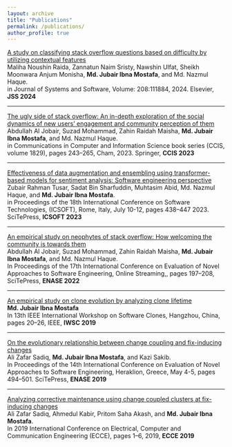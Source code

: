 ```yaml
---
layout: archive
title: "Publications"
permalink: /publications/
author_profile: true
---
```


[A study on classifying stack overflow questions based on difficulty by utilizing contextual features](https://www.sciencedirect.com/science/article/abs/pii/S0164121223002790) <br>
Maliha Noushin Raida, Zannatun Naim Sristy, Nawshin Ulfat, Sheikh Moonwara Anjum Monisha, **Md. Jubair
Ibna Mostafa**, and Md. Nazmul Haque.<br>
in Journal of Systems and Software, Volume: 208:111884, 2024. Elsevier, **JSS 2024** <br>
<a href="https://www.researchgate.net/profile/Md-Jubair-Mostafa" target="_blank"><i class="fa fa-link"></i></a>
<a href="https://github.com/jubair0614" target="_blank"><i class="fab fa-github"></i></a>

---

[The ugly side of stack overflow: An in-depth exploration of the social dynamics of new users’ engagement and community perception of them](https://doi.org/10.5220/0011081100003176) <br>
Abdullah Al Jobair, Suzad Mohammad, Zahin Raidah Maisha, **Md. Jubair Ibna Mostafa**, and Md. Nazmul Haque.<br>
in Communications in Computer and Information Science book series (CCIS, volume 1829), pages 243–265, Cham, 2023. Springer, **CCIS 2023** <br>
<!-- <a href="mailto:{{ author.email }}"><i class="fas fa-fw fa-envelope" aria-hidden="true"></i></a> -->
<a href="https://www.researchgate.net/profile/Md-Jubair-Mostafa" target="_blank"><i class="fa fa-link"></i></a>
<!-- <a href="#" target="_blank"><i class="fa fa-slideshare"></i></a> -->
<a href="https://github.com/jubair0614" target="_blank"><i class="fab fa-github"></i></a>

---

[Effectiveness of data augmentation and ensembling using transformer-based models for sentiment analysis: Software engineering perspective](https://doi.org/10.5220/0011081100003176) <br>
Zubair Rahman Tusar, Sadat Bin Sharfuddin, Muhtasim Abid, Md. Nazmul Haque, and **Md. Jubair Ibna Mostafa**.<br>
in Proceedings of the 18th International Conference on Software
Technologies, (ICSOFT), Rome, Italy, July 10-12, pages 438–447 2023. SciTePress, **ICSOFT 2023** <br>
<a href="https://www.researchgate.net/profile/Md-Jubair-Mostafa" target="_blank"><i class="fa fa-link"></i></a>
<a href="https://github.com/jubair0614" target="_blank"><i class="fab fa-github"></i></a>

---

[An empirical study on neophytes of stack overflow: How welcoming the community is towards them](https://doi.org/10.5220/0011081100003176) <br>
Abdullah Al Jobair, Suzad Mohammad, Zahin Raidah Maisha, **Md. Jubair Ibna Mostafa**, and Md. Nazmul Haque.<br>
In Proceedings of the 17th International Conference on Evaluation of Novel Approaches to Software Engineering, Online Streaming,, pages 197–208, SciTePress, **ENASE 2022** <br>
<a href="https://www.researchgate.net/profile/Md-Jubair-Mostafa" target="_blank"><i class="fa fa-link"></i></a>
<a href="https://github.com/jubair0614" target="_blank"><i class="fab fa-github"></i></a>

---

[An empirical study on clone evolution by analyzing clone lifetime](https://ieeexplore.ieee.org/document/8665850) <br>
**Md. Jubair Ibna Mostafa**<br>
In 13th IEEE International Workshop on Software Clones, Hangzhou, China, pages 20–26, IEEE,  **IWSC 2019** <br>
<a href="https://www.researchgate.net/publication/331756448_An_Empirical_Study_on_Clone_Evolution_by_Analyzing_Clone_Lifetime" target="_blank"><i class="fa fa-link"></i></a>

---

[On the evolutionary relationship between change coupling and fix-inducing changes](https://dl.acm.org/doi/10.5220/0007758804940501) <br>
Ali Zafar Sadiq, **Md. Jubair Ibna Mostafa**, and Kazi Sakib.<br>
In Proceedings of the 14th International Conference on Evaluation of Novel Approaches to Software Engineering, Heraklion, Greece, May 4-5, pages 494–501. SciTePress, **ENASE 2019** <br>
<a href="https://www.researchgate.net/publication/333416145_On_the_Evolutionary_Relationship_between_Change_Coupling_and_Fix-Inducing_Changes" target="_blank"><i class="fa fa-link"></i></a>

---

[Analyzing corrective maintenance using change coupled clusters at fix-inducing changes](https://ieeexplore.ieee.org/document/8679503) <br>
Ali Zafar Sadiq, Ahmedul Kabir, Pritom Saha Akash, and **Md. Jubair Ibna Mostafa**.<br>
In 2019 International Conference on Electrical, Computer and Communication Engineering (ECCE), pages 1–6, 2019, **ECCE 2019** <br>
<a href="https://www.researchgate.net/publication/332584062_Analyzing_Corrective_Maintenance_using_Change_Coupled_Clusters_at_Fix-inducing_Changes" target="_blank"><i class="fa fa-link"></i></a>